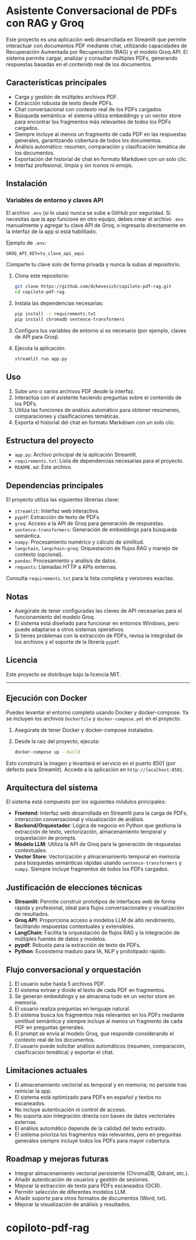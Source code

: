 # Asistente Conversacional de PDFs con RAG y Groq

Este proyecto es una aplicación web desarrollada en Streamlit que permite interactuar con documentos PDF mediante chat, utilizando capacidades de Recuperación Aumentada por Recuperación (RAG) y el modelo Groq API. El sistema permite cargar, analizar y consultar múltiples PDFs, generando respuestas basadas en el contenido real de los documentos.

## Características principales

- Carga y gestión de múltiples archivos PDF.
- Extracción robusta de texto desde PDFs.
- Chat conversacional con contexto real de los PDFs cargados.
- Búsqueda semántica: el sistema utiliza embeddings y un vector store para encontrar los fragmentos más relevantes de todos los PDFs cargados.
- Siempre incluye al menos un fragmento de cada PDF en las respuestas generales, garantizando cobertura de todos los documentos.
- Análisis automático: resumen, comparación y clasificación temática de los documentos.
- Exportación del historial de chat en formato Markdown con un solo clic.
- Interfaz profesional, limpia y sin iconos ni emojis.

## Instalación
### Variables de entorno y claves API

El archivo `.env` (si lo usas) nunca se sube a GitHub por seguridad. Si necesitas que la app funcione en otro equipo, debes crear el archivo `.env` manualmente y agregar tu clave API de Groq, o ingresarla directamente en la interfaz de la app si está habilitado.

Ejemplo de `.env`:

```
GROQ_API_KEY=tu_clave_api_aqui
```

Comparte tu clave solo de forma privada y nunca la subas al repositorio.

1. Clona este repositorio:

	```sh
	git clone https://github.com/dchevesich/copiloto-pdf-rag.git
	cd copiloto-pdf-rag
	```


2. Instala las dependencias necesarias:

	```sh
	pip install -r requirements.txt
	pip install chromadb sentence-transformers
	```

3. Configura tus variables de entorno si es necesario (por ejemplo, claves de API para Groq).

4. Ejecuta la aplicación:

	```sh
	streamlit run app.py
	```

## Uso

1. Sube uno o varios archivos PDF desde la interfaz.
2. Interactúa con el asistente haciendo preguntas sobre el contenido de los PDFs.
3. Utiliza las funciones de análisis automático para obtener resúmenes, comparaciones y clasificaciones temáticas.
4. Exporta el historial del chat en formato Markdown con un solo clic.

## Estructura del proyecto

- `app.py`: Archivo principal de la aplicación Streamlit.
- `requirements.txt`: Lista de dependencias necesarias para el proyecto.
- `README.md`: Este archivo.

## Dependencias principales

El proyecto utiliza las siguientes librerías clave:

- `streamlit`: Interfaz web interactiva.
- `pypdf`: Extracción de texto de PDFs.
- `groq`: Acceso a la API de Groq para generación de respuestas.
- `sentence-transformers`: Generación de embeddings para búsqueda semántica.
- `numpy`: Procesamiento numérico y cálculo de similitud.
- `langchain`, `langchain-groq`: Orquestación de flujos RAG y manejo de contexto (opcional).
- `pandas`: Procesamiento y análisis de datos.
- `requests`: Llamadas HTTP a APIs externas.

Consulta `requirements.txt` para la lista completa y versiones exactas.

## Notas

- Asegúrate de tener configuradas las claves de API necesarias para el funcionamiento del modelo Groq.
- El sistema está diseñado para funcionar en entornos Windows, pero puede adaptarse a otros sistemas operativos.
- Si tienes problemas con la extracción de PDFs, revisa la integridad de los archivos y el soporte de la librería `pypdf`.

## Licencia

Este proyecto se distribuye bajo la licencia MIT.

---

## Ejecución con Docker

Puedes levantar el entorno completo usando Docker y docker-compose. Ya se incluyen los archivos `Dockerfile` y `docker-compose.yml` en el proyecto.

1. Asegúrate de tener Docker y docker-compose instalados.
2. Desde la raíz del proyecto, ejecuta:

	```sh
	docker-compose up --build
	```

Esto construirá la imagen y levantará el servicio en el puerto 8501 (por defecto para Streamlit). Accede a la aplicación en `http://localhost:8501`.

## Arquitectura del sistema

El sistema está compuesto por los siguientes módulos principales:

- **Frontend**: Interfaz web desarrollada en Streamlit para la carga de PDFs, interacción conversacional y visualización de análisis.
- **Backend/Orquestador**: Lógica de negocio en Python que gestiona la extracción de texto, vectorización, almacenamiento temporal y orquestación de prompts.
- **Modelo LLM**: Utiliza la API de Groq para la generación de respuestas contextuales.
- **Vector Store**: Vectorización y almacenamiento temporal en memoria para búsquedas semánticas rápidas usando `sentence-transformers` y `numpy`. Siempre incluye fragmentos de todos los PDFs cargados.

## Justificación de elecciones técnicas

- **Streamlit**: Permite construir prototipos de interfaces web de forma rápida y profesional, ideal para flujos conversacionales y visualización de resultados.
- **Groq API**: Proporciona acceso a modelos LLM de alto rendimiento, facilitando respuestas contextuales y extensibles.
- **LangChain**: Facilita la orquestación de flujos RAG y la integración de múltiples fuentes de datos y modelos.
- **pypdf**: Robusta para la extracción de texto de PDFs.
- **Python**: Ecosistema maduro para IA, NLP y prototipado rápido.

## Flujo conversacional y orquestación

1. El usuario sube hasta 5 archivos PDF.
2. El sistema extrae y divide el texto de cada PDF en fragmentos.
3. Se generan embeddings y se almacena todo en un vector store en memoria.
4. El usuario realiza preguntas en lenguaje natural.
5. El sistema busca los fragmentos más relevantes en los PDFs mediante similitud semántica y siempre incluye al menos un fragmento de cada PDF en preguntas generales.
6. El prompt se envía al modelo Groq, que responde considerando el contexto real de los documentos.
7. El usuario puede solicitar análisis automáticos (resumen, comparación, clasificación temática) y exportar el chat.

## Limitaciones actuales

- El almacenamiento vectorial es temporal y en memoria; no persiste tras reiniciar la app.
- El sistema está optimizado para PDFs en español y textos no escaneados.
- No incluye autenticación ni control de acceso.
- No soporta aún integración directa con bases de datos vectoriales externas.
- El análisis automático depende de la calidad del texto extraído.
- El sistema prioriza los fragmentos más relevantes, pero en preguntas generales siempre incluye todos los PDFs para mayor cobertura.

## Roadmap y mejoras futuras

- Integrar almacenamiento vectorial persistente (ChromaDB, Qdrant, etc.).
- Añadir autenticación de usuarios y gestión de sesiones.
- Mejorar la extracción de texto para PDFs escaneados (OCR).
- Permitir selección de diferentes modelos LLM.
- Añadir soporte para otros formatos de documentos (Word, txt).
- Mejorar la visualización de análisis y resultados.
# copiloto-pdf-rag